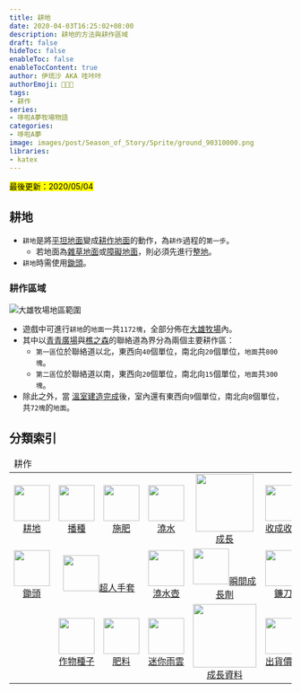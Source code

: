 ```yaml
---
title: 耕地
date: 2020-04-03T16:25:02+08:00
description: 耕地的方法與耕作區域
draft: false
hideToc: false
enableToc: false
enableTocContent: true
author: 伊琉沙 AKA 哇咔咔
authorEmoji: 👩🏿‍🚀
tags: 
- 耕作
series:
- 哆啦A夢牧場物語
categories:
- 哆啦A夢
image: images/post/Season_of_Story/Sprite/ground_90310000.png
libraries:
- katex
---
```

<mark>最後更新：2020/05/04</mark>

## 耕地
+ `耕地`是將[平坦地面](../doraemon-story-mod-ground/#地面界面)變成[耕作地面](../doraemon-story-mod-ground/#耕作地面)的動作，為`耕作`過程的`第一步`。
    + 若地面為[雜草地面](../doraemon-story-mod-ground/#雜草地面)或[障礙地面](../doraemon-story-mod-ground/#障礙地面)，則必須先進行[整地](../doraemon-story-ground/#整地)。
+ `耕地`時需使用[鋤頭](../doraemon-story-tool-hoe)。

### 耕作區域
![大雄牧場地區範圍](/images/post/Season_of_Story/Map/10000.png)
+ 遊戲中可進行`耕地`的`地面`一共`1172塊`，全部分佈在[大雄牧場](../doraemon-story-map-10000-Nobita-Farm)內。
+ 其中以[青青廣場](../doraemon-story-map-11500-harappa-square)與[樵之森](../doraemon-story-map-10600-lumberjack-forest)的聯絡道為界分為兩個主要耕作區：
    + `第一區`位於聯絡道以北，東西向`40`個單位，南北向`20`個單位，`地面`共`800塊`。
    + `第二區`位於聯絡道以南，東西向`20`個單位，南北向`15`個單位，`地面`共`300塊`。
+ 除此之外，當 [溫室建造完成](../doraemon-story-1/#溫室建造)後，室內還有東西向`9`個單位，南北向`8`個單位，共`72塊`的`地面`。

## 分類索引
<table>
    <thead>
        <tr>
            <td colspan="10">耕作</td>        
        </tr>
    </thead>
    <tr>
        <td align="center"><a href="../doraemon-story-crop-part1"><img width="64px" src= "/images/post/Season_of_Story/Sprite/ground_90310000.png">耕地</a></td>
        <td align="center"><a href="../doraemon-story-crop-part2"><img width="64px" src= "/images/post/Season_of_Story/Sprite/ground_90310010.png">播種</a></td>
        <td align="center"><a href="../doraemon-story-crop-part3"><img width="64px" src= "/images/post/Season_of_Story/Sprite/ground_90310020.png">施肥</a></td>
        <td align="center"><a href="../doraemon-story-crop-part4"><img width="64px" src= "/images/post/Season_of_Story/Sprite/ground_90310021.png">澆水</a></td>        
        <td align="center"><a href="../doraemon-story-crop-part5"><img width="103px" src= "/images/post/Season_of_Story/Sprite/Crop_90120602.png">成長</a></td>
        <td align="center"><a href="../doraemon-story-crop-part6"><img width="64px" src= "/images/post/Season_of_Story/Sprite/icon_1001030.png">收成收割</a></td>
        <td align="center"><a href="../#溫室種植"><img width="64px" src= "/images/post/Season_of_Story/Texture2D/tex_bg_1230_020.png">溫室種植</a></td>
    </tr>
    <tr>
        <td align="center"><a href="../doraemon-story-tool-hoe"><img width="64px" src= "/images/post/Season_of_Story/Sprite/icon_1001005.png">鋤頭</a></td>
        <td align="center" colspan="2"><a href="../doraemon-story-secret-gadget-farming/#超人手套"><img width="64px" src= "/images/post/Season_of_Story/Sprite/icon_1002130.png">超人手套</a></td>
        <td align="center"><a href="../doraemon-story-tool-watering-can"><img width="64px" src= "/images/post/Season_of_Story/Sprite/icon_1001025.png">澆水壺</a></td>
        <td align="center"><a href="../doraemon-story-secret-gadget-farming/#瞬間成長劑"><img width="64px" src= "/images/post/Season_of_Story/Sprite/icon_1104080.png">瞬間成長劑</a></td>
        <td align="center"><a href="../doraemon-story-tool-scythe"><img width="64px" src= "/images/post/Season_of_Story/Sprite/icon_1001035.png">鐮刀</a></td>
        <td align="center"><a href="../doraemon-story-secret-gadget-farming/#季節罐頭"><img width="64px" src= "/images/post/Season_of_Story/Sprite/icon_1104000.png">季節罐頭</a></td>
    </tr>
    <tr>
        <td></td>
        <td align="center"><a href="../doraemon-story-shop-20700-knick-knacks-general-store/#作物種子"><img width="64px" src= "/images/post/Season_of_Story/Sprite/icon_2000501.png">作物種子</a></td>
        <td align="center"><a href="../doraemon-story-shop-20700-knick-knacks-general-store/#肥料"><img width="64px" src= "/images/post/Season_of_Story/Sprite/icon_1103001.png">肥料</a></td>
        <td align="center"><a href="../doraemon-story-secret-gadget-farming/#迷你雨雲"><img width="64px" src= "/images/post/Season_of_Story/Sprite/icon_7063010.png">迷你雨雲</a></td>
        <td align="center"><a href="../doraemon-story-crop-grow"><img width="113px" src= "/images/post/Season_of_Story/Sprite/Crop_90110405.png">成長資料</a></td>
        <td align="center"><a href="../doraemon-story-shipping-prices-crops"><img width="64px" src= "/images/post/Season_of_Story/Sprite/icon_3000205.png">出貨價格</a></td>
        <td></td>
    </tr>
</table>
